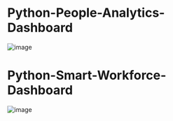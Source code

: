 # Python-People-Analytics-Dashboard
![image](https://github.com/user-attachments/assets/4b0eb160-8e17-4ce8-880b-02b6ddc0d4ca)

# Python-Smart-Workforce-Dashboard
![image](https://github.com/user-attachments/assets/e404e090-8750-4cee-8191-fec310655a16)


